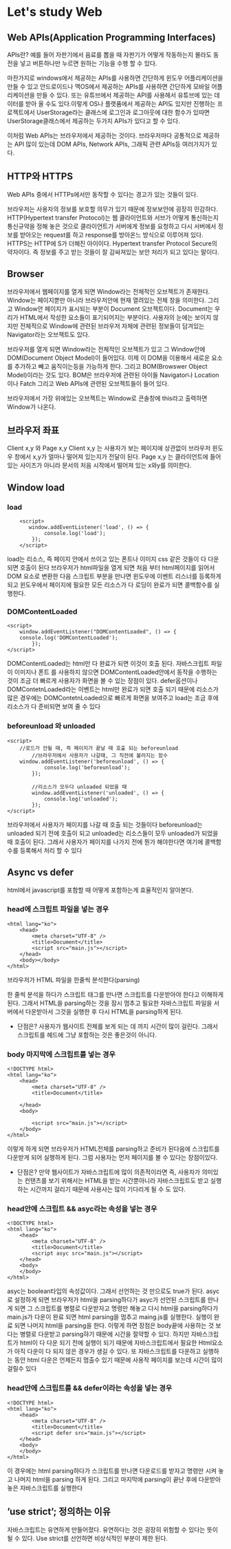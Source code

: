 Let's study Web
=============

Web APIs(Application Programming Interfaces)
-------------

APIs란?
예를 들어 자판기에서 음료를 뽑을 때 자판기가 어떻게 작동하는지 몰라도 동전을 넣고 버튼하나만 누르면 원하는 기능을 수행 할 수 있다. 

마찬가지로 windows에서 제공하는 APIs를 사용하면 간단하게 윈도우 어플리케이션을 만들 수 있고 안드로이드나 맥OS에서 제공하는 APIs를 사용하면 간단하게 모바일 어플리케이션을 만들 수 있다. 또는 유튜브에서 제공하는 API를 사용헤서 유튜브에 있는 데이터를 받아 올 수도 있다.이렇게 OS나 플랫품에서 제공하는 API도 있지만 진행하는 프로젝트에서 UserStorage라는 클래스에 로그인과 로그아웃에 대한 함수가 있따면 UserStorage클래스에서 제공하는 두가지 APIs가 있다고 할 수 있다.

이처럼 Web APIs는 브라우저에서 제공하는 것이다. 브라우저마다 공통적으로 제공하는 API 많이 있는데 DOM APIs, Network APIs, 그래픽 관련 APIs등 여러가지가 있다. 



HTTP와 HTTPS
-------------
Web APIs 중에서 HTTPs에서만 동작할 수 있다는 경고가 있는 것들이 있다.

브라우저는 사용자의 정보를 보호할 의무가 있기 때문에 정보보안에 굉장히 민감하다.  HTTP(Hypertext transfer Protocol)는 웹 클라이언트와 서브가 어떻게 통신하는지 통신규약을 정해 놓은 것으로 클라이언트가 서버에게 정보를 요청하고 다시 서버에서 정보를 받아오는 request를 하고 response를 방아온느 방식으로 이루어져 있다.
HTTPS는 HTTP에 S가 더해진 아이이다. Hypertext transfer Protocol Secure의 약자이다. 즉 정보를 주고 받는 것들이 잘 감싸져있는 보안 처리가 되고 있다는 말이다. 



Browser
-------------

브라우저에서 웹페이지를 열게 되면 Window라는 전체적인 오브젝트가 존재한다. Window는 페이지뿐만 아니라 브라우저안에 현재 열려있는 전체 창을 의미한다. 그리고 Window안 페이지가 표시되는 부분이 Document 오브젝트이다. Document는 우리가 HTML에서 작성한 요소들이 표기되어지는 부분이다. 사용자의 눈에는 보이지 않지만 전체적으로 Window에 관련된 브라우저 자체에 관련된 정보들이 담겨있는 Navigator라는 오브젝트도 있다.

브라우저를 열게 되면 Window라는 전체적인 오브젝트가 있고 그 Window안에 DOM(Document Object Model)이 들어있다. 이제 이 DOM을 이용해서 새로운 요소를 추가하고 빼고 움직이는등을 가능하게 한다. 그리고 BOM(Browswer Object Model)이라는 것도 있다. BOM은 브라우저에 관련된 아이들 Navigator나 Location이나 Fatch 그리고 Web APIs에 관련된 오브젝트들이 들어 있다.

브라우저에서 가장 위에있는 오브젝트는 Window로 콘솔창에 this라고 출력하면 Window가 나온다.



브라우저 좌표
-------------
Client x,y 와 Page x,y
Client x,y 는 사용자가 보는 페이지에 상관없이 브라우저 윈도우 창에서 x,y가 얼마나 떨어져 있는지가 전달이 된다.
Page x,y 는 클라이언트에 들어있는 사이즈가 아니라 문서의 처음 시작에서 떨어져 있는 x와y를 의미한다.
 
 
 
Window load
-------------
### load
```
    <script>
       window.addEventListener('load', () => {
            console.log('load');
        });
    </script>
```
load는 리소스, 즉 페이지 안에서 쓰이고 있는 폰트나 이미지 css 같은 것들이 다 다운되면 호출이 된다
브라우저가 html파일을 열게 되면 처음 부터 html페이지를 읽어서 DOM 요소로 변환한 다음 스크립트 부분을 만나면 윈도우에 이벤트 리스너를 등록하게되고 윈도우에서 페이지에 필요한 모든 리소스가 다 로딩이 완료가 되면 콜백함수를 실행한다.



### DOMContentLoaded
```
<script>
	window.addEventListener("DOMContentLoaded", () => {
	console.log('DOMContentLoaded');
        });
</script>
```
DOMContentLoaded는 html만 다 완료가 되면 이것이 호출 된다. 자바스크립트 파일이 이미지나 폰트 를 사용하지 않으면 DOMContentLoaded안에서 동작을 수행하는 것이 조금 더 빠르게 사용자가 화면을 볼 수 있는 장점이 있다.
defer옵션이나 DOMContetnLoaded라는 이벤트는 html만 완료가 되면 호출 되기 때문에 리소스가 많은 경우에는 DOMContetnLoaded으로 빠르게 화면을 보여주고 load는 조금 후에 리소스가 다 준비되면 보여 줄 수 있다



### beforeunload 와 unloaded

```
<script>
	//로드가 안될 때, 즉 페이지가 끝날 때 호출 되는 beforeunload
        //브라우저에서 사용자가 나갈때, 그 직전에 불러지는 함수 
	window.addEventListener('beforeunload', () => {
            console.log('beforeunload');
        });

        //리소스가 모두다 unloaded 되었을 때
        window.addEventListener('unloaded', () => {
            console.log('unloaded');
        });
</script>
```
브라우저에서 사용자가 페이지를 나갈 때 호출 되는 것들이다
beforeunload는 unloaded 되기 전에 호출이 되고
unloaded는 리소스들이 모두 unloaded가 되었을 때 호출이 된다.
그래서 사용자가 페이지를 나가지 전에 뭔가 해야한다면 여기에 콜백함수를 등록해서 처리 할 수 있다




Async vs defer
---------------
 
html에서 javascript를 포함할 때 어떻게 포함하는게  효율적인지 알아본다.

### head에 스크립트 파일을 넣는 경우
```
<html lang="ko">
    <head>
        <meta charset="UTF-8" />
        <title>Document</title>
        <script src="main.js"></script>
    </head>
    <body></body>
</html>
```

브라우저가 HTML 파일을 한줄씩 분석한다(parsing)
 
한 줄씩 분석을 하다가 스크립트 태그를 만나면 스크립트를 다운받아야 한다고 이해하게 된다.
그래서 HTML을 parsing하는 것을 잠시 멈추고 필요한 자바스크립트 파일을 서버에서 다운받아서 그것을 실행한 후 다시 HTML을 parsing하게 된다.

* 단점은?
사용자가 웹사이트 전체를 보게 되는 데 까지 시간이 많이 걸린다. 그래서 스크립트를 헤드에 그냥 포함하는 것은 좋은것이 아니다. 




### body 마지막에 스크립트를 넣는 경우
```
<!DOCTYPE html>
<html lang="ko">
    <head>
        <meta charset="UTF-8" />
        <title>Document</title>
        
    </head>
    <body>

        <script src="main.js"></script>
    </body>
</html>
```
이렇게 하게 되면 브라우저가 HTML전체를 parsing하고 준비가 된다음에 스크립트를 다운받게 되어 실행하게 된다. 그럼 사용자는 먼저 페이지를 볼 수 있다는 장점이있다.

* 단점은?
만약 웹사이트가 자바스크립트에 많이 의존적이라면 즉, 사용자가 의미있는 컨탠츠를 보기 위해서는 HTML을 받는 시간뿐아니라  자바스크립트도 받고 실행하는 시간까지 걸리기 때문에 사용사는 많이 기다리게 될 수 도 있다.



### head안에 스크립트 && asyc라는 속성을 넣는 경우 
```
<!DOCTYPE html>
<html lang="ko">
    <head>
        <meta charset="UTF-8" />
        <title>Document</title>
        <script asyc src="main.js"></script>
    </head>
    <body>
    </body>
</html>
```
asyc는 boolean타입의 속성값이다. 그래서 선언하는 것 만으로도 true가 된다.
asyc로 설정하게 되면 브라우저가 html을 parsing하다가 asyc가 선언된 스크립트를 만나게 되면 그 스크립트를 병렬로 다운받자고 명령만 해놓고 다시 html을 parsing하다가 main.js가 다운이 완료 되면 html parsing을 멈추고 maing.js를 실행한다. 실행이 완료 되면 나머지 html을 parsing을 한다. 이렇게 하면 장점은 body끝에 사용하는 것 보다는 병렬로 다운받고 parsing햐기 때문에 시간을 절약할 수 있다.
하지만 자바스크립트가 html이 다 다운 되기 전에 실행이 되기 때문에  자바스크립트에서 필요한 Html요소가 아직 다운이 다 되지 않은 경우가 생길 수 있다.
또 자바스크립트를 다운하고 실행하는 동안 html 다운은 언제든지 멈출수 있기 때문에 사용작 페이지를 보는데 시간이 많이 걸릴수 있다 



### head안에 스크립트를 && defer이라는 속성을 넣는 경우
```
<!DOCTYPE html>
<html lang="ko">
    <head>
        <meta charset="UTF-8" />
        <title>Document</title>
        <script defer src="main.js"></script>
    </head>
    <body>
    </body>
</html>
```
이 경우에는 html parsing하다가 스크립트를 만나면 다운로드를 받자고 명령만 시켜 놓고 나머지 html을 parsing 하게 된다. 그리고 마지막에 parsing이 끝난 후에 다운받아 놓은  자바스크립트를 실행한다



 ’use strict’; 정의하는 이유
-------
자바스크립트는 유연하게 만들어졌다. 유연하다는 것은 굉장히 위험할 수 있다는 뜻이 될 수 있다.  Use strict를 선언하면 비상식적인 부분이 제한 된다. 


